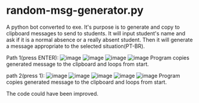 # random-msg-generator.py
A python bot converted to exe. It's purpose is to generate and copy to clipboard messages to send to students. It will input student's name and ask if it is a normal absence or a really absent student. Then it will generate a message appropriate to the selected situation(PT-BR).

Path 1(press ENTER):
![image](https://user-images.githubusercontent.com/107517141/177351770-de1fcf2d-a6e0-4821-8fc5-c4bf2ad90958.png)
![image](https://user-images.githubusercontent.com/107517141/177351875-273a8410-4e8c-4def-ad38-db1b393253a3.png)
![image](https://user-images.githubusercontent.com/107517141/177351951-00cd2cf7-af8d-4c6a-94df-e3e0018900ef.png)
![image](https://user-images.githubusercontent.com/107517141/177352064-3ef657d1-a762-4fdf-8f4b-a435cf8ce874.png)
Program copies generated message to the clipboard and loops from start.


path 2(press 1):
![image](https://user-images.githubusercontent.com/107517141/177352765-1dafb058-a761-45be-ac70-a4d85bd1cc2e.png)
![image](https://user-images.githubusercontent.com/107517141/177352818-18fbaa44-3d4e-49fd-81eb-383a564a9269.png)
![image](https://user-images.githubusercontent.com/107517141/177352858-ce336e0d-05e6-4842-a046-8219b32f6080.png)
![image](https://user-images.githubusercontent.com/107517141/177352895-9777edbb-b721-4bfb-a9f8-50d12a89a6b0.png)
![image](https://user-images.githubusercontent.com/107517141/177352945-49dadc6a-efef-4a79-b508-b42fbe35fe50.png)
Program copies generated message to the clipboard and loops from start.

The code could have been improved.
